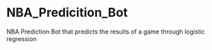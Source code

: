 # NBA_Predicition_Bot
NBA Prediction Bot that predicts the results of a game through logistic regression
